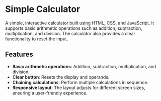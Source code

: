 # Simple Calculator

A simple, interactive calculator built using HTML, CSS, and JavaScript. It supports basic arithmetic operations such as addition, subtraction, multiplication, and division. The calculator also provides a clear functionality to reset the input.

## Features

- **Basic arithmetic operations**: Addition, subtraction, multiplication, and division.
- **Clear button**: Resets the display and operands.
- **Chaining calculations**: Perform multiple calculations in sequence.
- **Responsive layout**: The layout adjusts for different screen sizes, ensuring a user-friendly experience.
